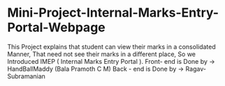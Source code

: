 # Mini-Project-Internal-Marks-Entry-Portal-Webpage
This Project explains that student can view their marks in a consolidated Manner, That need not see their marks in a different place, So we Introduced IMEP ( Internal Marks Entry Portal ).  Front- end is Done by -> HandBallMaddy (Bala Pramoth C M)  Back - end is Done by -> Ragav-Subramanian
